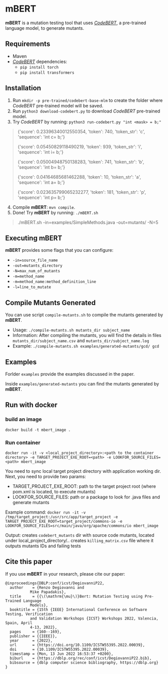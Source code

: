 # mBERT
**mBERT** is a mutation testing tool that uses [*CodeBERT*](https://github.com/microsoft/CodeBERT), a pre-trained language model, to generate mutants.  


## Requirements
- Maven
- [*CodeBERT*](https://github.com/microsoft/CodeBERT) dependencies:  
	- `pip install torch`
	- `pip install transformers`

## Installation
1. Run `mkdir -p pre-trained/codebert-base-mlm` to create the folder where *CodeBERT* pre-trained model will be saved.
2. Run `python3 download-codebert.py` to download *CodeBERT* pre-trained model.
3. Try *CodeBERT* by running: `python3 run-codebert.py "int <mask> = b;"`
> {'score': 0.23396340012550354, 'token': 740, 'token_str': 'c', 'sequence': 'int c= b;'}
> 
> {'score': 0.05450829118490219, 'token': 939, 'token_str': 'i', 'sequence': 'int i= b;'}
> 
> {'score': 0.05004948750138283, 'token': 741, 'token_str': 'b', 'sequence': 'int b= b;'}
> 
> {'score': 0.04164685681462288, 'token': 10, 'token_str': 'a', 'sequence': 'int a= b;'}
> 
> {'score': 0.023635799065232277, 'token': 181, 'token_str': 'p', 'sequence': 'int p= b;'}

4. Compile **mBERT**: `mvn compile`. 
5. Done! Try **mBERT** by running: `./mBERT.sh`

> ./mBERT.sh -in=examples/SimpleMethods.java -out=mutants/ -N=5

## Executing mBERT
**mBERT** provides some flags that you can configure:
- `-in=source_file_name` 
- `-out=mutants_directory`
- `-N=max_num_of_mutants`
- `-m=method_name`
- `-m=method_name:method_definition_line`
- `-l=line_to_mutate`

## Compile Mutants Generated

You can use script `compile-mutants.sh` to compile the mutants generated by **mBERT**.

- Usage: `./compile-mutants.sh mutants_dir subject_name` 
- Information: After compiling the mutants, you will find the details in files `mutants_dir/subject_name.csv` and `mutants_dir/subject_name.log` 
- Example: `./compile-mutants.sh examples/generated-mutants/gcd/ gcd`

## Examples
Forlder `examples` provide the examples discussed in the paper. 

Inside `examples/generated-mutants` you can find the mutants generated by **mBERT**.

## Run with docker

### build an image

`docker build -t mbert_image .`

### Run container

`docker run -it -v <local_project_directory>:<path to the container directory> -e TARGET_PROJECT_EXE_ROOT=<path> -e LOOKFOR_SOURCE_FILES=<path> mbert_image`

You need to sync local target project directory with application working dir. 
Next, you need to provide two params: 
- TARGET_PROJECT_EXE_ROOT: path to the target project root (where pom.xml is located, to execute mutants)
- LOOKFOR_SOURCE_FILES: path or a package to look for .java files and generate mutants

Example command:
`docker run -it -v /tmp/target_project:/usr/src/app/target_project -e TARGET_PROJECT_EXE_ROOT=target_project/commons-io -e LOOKFOR_SOURCE_FILES=src/main/java/org/apache/commons/io mbert_image`

Output: 
creates `codebert_mutants` dir with source code mutants, located under local_project_directory/..
creates `killing_matrix.csv` file where it outputs mutants IDs and failing tests


## Cite this paper
If you use **mBERT** in your research, please cite our paper:

	@inproceedings{DBLP:conf/icst/DegiovanniP22,
	  author    = {Renzo Degiovanni and
		       Mike Papadakis},
	  title     = {{\(\mathrm{\mu}\)}Bert: Mutation Testing using Pre-Trained Language
		       Models},
	  booktitle = {15th {IEEE} International Conference on Software Testing, Verification
		       and Validation Workshops {ICST} Workshops 2022, Valencia, Spain, April
		       4-13, 2022},
	  pages     = {160--169},
	  publisher = {{IEEE}},
	  year      = {2022},
	  url       = {https://doi.org/10.1109/ICSTW55395.2022.00039},
	  doi       = {10.1109/ICSTW55395.2022.00039},
	  timestamp = {Mon, 13 Jun 2022 16:53:37 +0200},
	  biburl    = {https://dblp.org/rec/conf/icst/DegiovanniP22.bib},
	  bibsource = {dblp computer science bibliography, https://dblp.org}
	}



